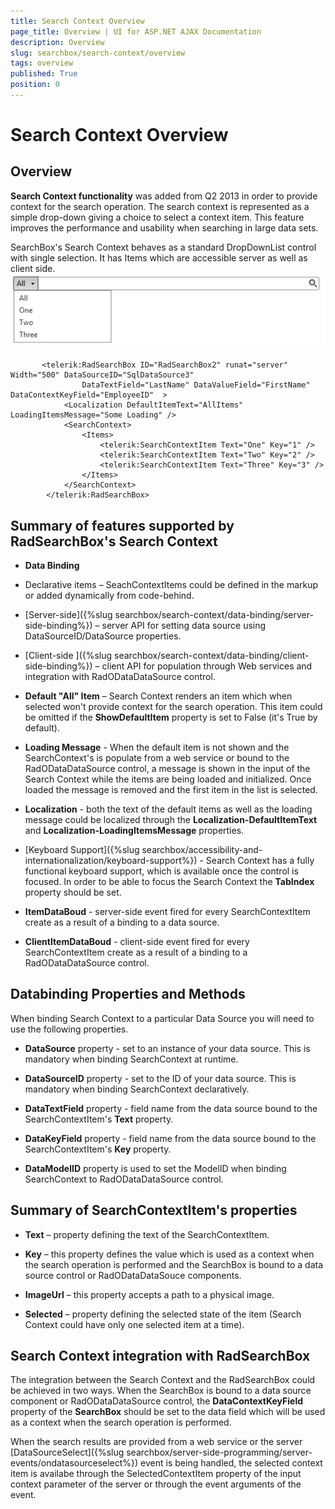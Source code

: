 ```yaml
---
title: Search Context Overview
page_title: Overview | UI for ASP.NET AJAX Documentation
description: Overview
slug: searchbox/search-context/overview
tags: overview
published: True
position: 0
---
```


# Search Context Overview



## Overview

__Search Context functionality__ was added from Q2 2013 in order to provide context for the search operation. The search context is represented as a simple drop-down giving a choice to select a context item. This feature improves the performance and usability when searching in large data sets.

SearchBox's Search Context behaves as a standard DropDownList control with single selection. It has Items which are accessible server as well as client side.![searchbox searchcontext overview](images/searchbox_searchcontext_overview.png)

````ASPNET
	   <telerik:RadSearchBox ID="RadSearchBox2" runat="server" Width="500" DataSourceID="SqlDataSource3" 
	            DataTextField="LastName" DataValueField="FirstName" DataContextKeyField="EmployeeID"  >
	        <Localization DefaultItemText="AllItems" LoadingItemsMessage="Some Loading" />
	        <SearchContext>
	            <Items>
	                <telerik:SearchContextItem Text="One" Key="1" />
	                <telerik:SearchContextItem Text="Two" Key="2" />
	                <telerik:SearchContextItem Text="Three" Key="3" />
	            </Items>
	        </SearchContext>
	    </telerik:RadSearchBox>
````



## Summary of features supported by RadSearchBox's Search Context

* __Data Binding__

* Declarative items – SeachContextItems could be defined in the markup or added dynamically from code-behind.

* [Server-side]({%slug searchbox/search-context/data-binding/server-side-binding%}) – server API for setting data source using DataSourceID/DataSource properties.

* [Client-side ]({%slug searchbox/search-context/data-binding/client-side-binding%}) – client API for population through Web services and integration with RadODataDataSource control.

* __Default "All" Item__ – Search Context renders an item which when selected won't provide context for the search operation. This item could be omitted if the __ShowDefaultItem__ property is set to False (it's True by default).

* __Loading Message__ - When the default item is not shown and the SearchContext's is populate from a web service or bound to the RadODataDataSource control, a message is shown in the input of the Search Context while the items are being loaded and initialized. Once loaded the message is removed and the first item in the list is selected.

* __Localization__ - both the text of the default items as well as the loading message could be localized through the __Localization-DefaultItemText__ and __Localization-LoadingItemsMessage__ properties.

* [Keyboard Support]({%slug searchbox/accessibility-and-internationalization/keyboard-support%}) - Search Context has a fully functional keyboard support, which is available once the control is focused. In order to be able to focus the Search Context the __TabIndex__ property should be set.

* __ItemDataBoud__ - server-side event fired for every SearchContextItem create as a result of a binding to a data source.

* __ClientItemDataBoud__ - client-side event fired for every SearchContextItem create as a result of a binding to a RadODataDataSource control.

## Databinding Properties and Methods

When binding Search Context to a particular Data Source you will need to use the following properties.

* __DataSource__ property - set to an instance of your data source. This is mandatory when binding SearchContext at runtime.

* __DataSourceID__ property - set to the ID of your data source. This is mandatory when binding SearchContext declaratively.

* __DataTextField__ property - field name from the data source bound to the SearchContextItem's __Text__ property.

* __DataKeyField__ property - field name from the data source bound to the SearchContextItem's __Key__ property.

* __DataModelID__ property is used to set the ModelID when binding SearchContext to RadODataDataSource control.

## Summary of SearchContextItem's properties

* __Text__ – property defining the text of the SearchContextItem.

* __Key__ – this property defines the value which is used as a context when the search operation is performed and the SearchBox is bound to a data source control or RadODataDataSouce components.

* __ImageUrl__ – this property accepts a path to a physical image.

* __Selected__ – property defining the selected state of the item (Search Context could have only one selected item at a time).

## Search Context integration with RadSearchBox

The integration between the Search Context and the RadSearchBox could be achieved in two ways. When the SearchBox is bound to a data source component or RadODataDataSource control, the __DataContextKeyField__ property of the __SearchBox__ should be set to the data field which will be used as a context when the search operation is performed.

When the search results are provided from a web service or the server [DataSourceSelect]({%slug searchbox/server-side-programming/server-events/ondatasourceselect%}) event is being handled, the selected context item is availabe through the SelectedContextItem property of the input context parameter of the server or through the event arguments of the event.
